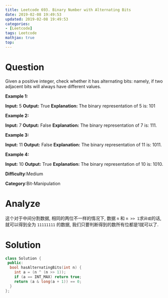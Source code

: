 ```yaml
---
title: Leetcode 693. Binary Number with Alternating Bits
date: 2019-02-08 19:49:53
updated: 2019-02-08 19:49:53
categories: 
- [Leetcode]
tags: Leetcode
mathjax: true
top:
---
```


# Question

Given a positive integer, check whether it has alternating bits: namely, if two adjacent bits will always have different values.

**Example 1:**  

**Input:** 5
**Output:** True
**Explanation:**
The binary representation of 5 is: 101

**Example 2:**  

**Input:** 7
**Output:** False
**Explanation:**
The binary representation of 7 is: 111.

**Example 3:**  

**Input:** 11
**Output:** False
**Explanation:**
The binary representation of 11 is: 1011.

**Example 4:**  

**Input:** 10
**Output:** True
**Explanation:**
The binary representation of 10 is: 1010.

**Difficulty**:Medium

**Category**:Bit-Manipulation

<!-- more -->

# Analyze

这个对于中间分割数据, 相同的两位不一样的情况下, 数据 `n` 和 `n >> 1`求`异或`的话, 就可以得到全为 `11111111` 的数据, 我们只要判断得到的数所有位都是1就可以了.

# Solution

```cpp
class Solution {
 public:
  bool hasAlternatingBits(int n) {
    int a = (n ^ (n >> 1));
    if (a == INT_MAX) return true;
    return (a & long(a + 1)) == 0;
  }
};
```